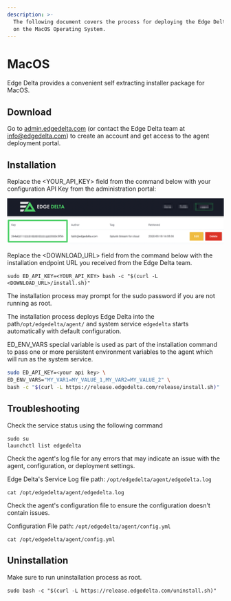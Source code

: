 ```yaml
---
description: >-
  The following document covers the process for deploying the Edge Delta service
  on the MacOS Operating System.
---
```


# MacOS

Edge Delta provides a convenient self extracting installer package for MacOS.

## Download

Go to [admin.edgedelta.com](https://admin.edgedelta.com) \(or contact the Edge Delta team at [info@edgedelta.com](mailto:info@edgedelta.com)\) to create an account and get access to the agent deployment portal.

## Installation

Replace the &lt;YOUR\_API\_KEY&gt; field from the command below with your configuration API Key from the administration portal:

![](../assets/screen-shot-2020-03-31-at-1.16.15-pm.png)

Replace the &lt;DOWNLOAD\_URL&gt; field from the command below with the installation endpoint URL you received from the Edge Delta team.

```text
sudo ED_API_KEY=<YOUR_API_KEY> bash -c "$(curl -L <DOWNLOAD_URL>/install.sh)"
```

The installation process may prompt for the sudo password if you are not running as root.

The installation process deploys Edge Delta into the path`/opt/edgedelta/agent/` and system service `edgedelta` starts automatically with default configuration.

ED\_ENV\_VARS special variable is used as part of the installation command to pass one or more persistent environment variables to the agent which will run as the system service.

```bash
sudo ED_API_KEY=<your api key> \
ED_ENV_VARS="MY_VAR1=MY_VALUE_1,MY_VAR2=MY_VALUE_2" \
bash -c "$(curl -L https://release.edgedelta.com/release/install.sh)"
```

## Troubleshooting

Check the service status using the following command

```text
sudo su
launchctl list edgedelta
```

Check the agent's log file for any errors that may indicate an issue with the agent, configuration, or deployment settings.

Edge Delta's Service Log file path: `/opt/edgedelta/agent/edgedelta.log`

```text
cat /opt/edgedelta/agent/edgedelta.log
```

Check the agent's configuration file to ensure the configuration doesn't contain issues.

Configuration File path: `/opt/edgedelta/agent/config.yml`

```text
cat /opt/edgedelta/agent/config.yml
```

## Uninstallation

Make sure to run uninstallation process as root.

```text
sudo bash -c "$(curl -L https://release.edgedelta.com/uninstall.sh)"
```

